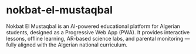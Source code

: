 # nokbat-el-mustaqbal
Nokbat El Mustaqbal is an AI-powered educational platform for Algerian students, designed as a Progressive Web App (PWA). It provides interactive lessons, offline learning, AR-based science labs, and parental monitoring — fully aligned with the Algerian national curriculum.
